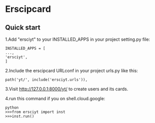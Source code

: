 Erscipcard
=========

Quick start
-----------
1.Add "ersciyt" to your INSTALLED_APPS in your project setting.py file:
```
INSTALLED_APPS = [
...,
'ersciyt',
]
```

2.Include the erscipcard URLconf in your project urls.py like this:

```
path('yt/', include('ersciyt.urls')),
```

3.Visit http://127.0.0.1:8000/yt/ to create users and its cards.

4.run this command if you on shell.cloud.google:
```
python
>>>from ersciyt import inst
>>>inst.run()
```